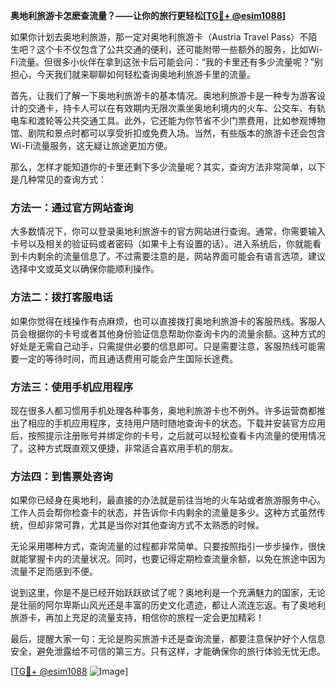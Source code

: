 **奥地利旅游卡怎麽查流量？——让你的旅行更轻松[[TG💪+ @esim1088](https://t.me/s/esim1088)]**

如果你计划去奥地利旅游，那一定对奥地利旅游卡（Austria Travel Pass）不陌生吧？这个卡不仅包含了公共交通的便利，还可能附带一些额外的服务，比如Wi-Fi流量。但很多小伙伴在拿到这张卡后可能会问：“我的卡里还有多少流量呢？”别担心，今天我们就来聊聊如何轻松查询奥地利旅游卡里的流量。

首先，让我们了解一下奥地利旅游卡的基本情况。奥地利旅游卡是一种专为游客设计的交通卡，持卡人可以在有效期内无限次乘坐奥地利境内的火车、公交车、有轨电车和渡轮等公共交通工具。此外，它还能为你节省不少门票费用，比如参观博物馆、剧院和景点时都可以享受折扣或免费入场。当然，有些版本的旅游卡还会包含Wi-Fi流量服务，这无疑让旅途更加方便。

那么，怎样才能知道你的卡里还剩下多少流量呢？其实，查询方法非常简单，以下是几种常见的查询方式：

### 方法一：通过官方网站查询

大多数情况下，你可以登录奥地利旅游卡的官方网站进行查询。通常，你需要输入卡号以及相关的验证码或者密码（如果卡上有设置的话）。进入系统后，你就能看到卡内剩余的流量信息了。不过需要注意的是，网站界面可能会有语言选项，建议选择中文或英文以确保你能顺利操作。

### 方法二：拨打客服电话

如果你觉得在线操作有点麻烦，也可以直接拨打奥地利旅游卡的客服热线。客服人员会根据你的卡号或者其他身份验证信息帮助你查询卡内的流量余额。这种方式的好处是无需自己动手，只需提供必要的信息即可。只是需要注意，客服热线可能需要一定的等待时间，而且通话费用可能会产生国际长途费。

### 方法三：使用手机应用程序

现在很多人都习惯用手机处理各种事务，奥地利旅游卡也不例外。许多运营商都推出了相应的手机应用程序，支持用户随时随地查询卡的状态。下载并安装官方应用后，按照提示注册账号并绑定你的卡号，之后就可以轻松查看卡内流量的使用情况了。这种方式既直观又便捷，非常适合喜欢用手机的朋友。

### 方法四：到售票处咨询

如果你已经身在奥地利，最直接的办法就是前往当地的火车站或者旅游服务中心。工作人员会帮你检查卡的状态，并告诉你卡内剩余的流量是多少。这种方式虽然传统，但却非常可靠，尤其是当你对其他查询方式不太熟悉的时候。

无论采用哪种方式，查询流量的过程都非常简单。只要按照指引一步步操作，很快就能掌握卡内的流量状况。同时，也要记得定期检查流量余额，以免在旅途中因为流量不足而感到不便。

说到这里，你是不是已经开始跃跃欲试了呢？奥地利是一个充满魅力的国家，无论是壮丽的阿尔卑斯山风光还是丰富的历史文化遗迹，都让人流连忘返。有了奥地利旅游卡，再加上充足的流量支持，相信你的旅程一定会更加精彩！

最后，提醒大家一句：无论是购买旅游卡还是查询流量，都要注意保护好个人信息安全，避免泄露给不可信的第三方。只有这样，才能确保你的旅行体验无忧无虑。

[[TG💪+ @esim1088](https://t.me/s/esim1088) ![Image](https://i.postimg.cc/4NQfJmqS/Snipaste-2025-05-13-00-14-12.png)]